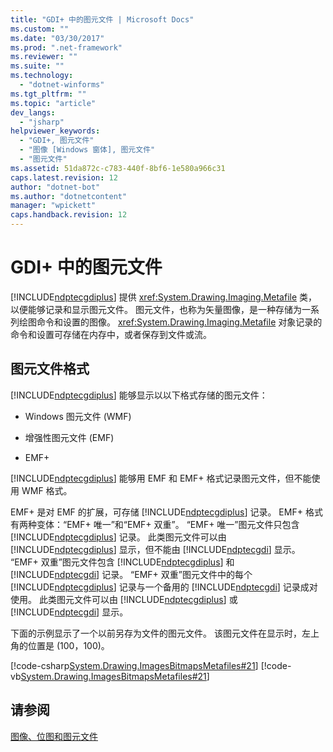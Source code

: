 ```yaml
---
title: "GDI+ 中的图元文件 | Microsoft Docs"
ms.custom: ""
ms.date: "03/30/2017"
ms.prod: ".net-framework"
ms.reviewer: ""
ms.suite: ""
ms.technology: 
  - "dotnet-winforms"
ms.tgt_pltfrm: ""
ms.topic: "article"
dev_langs: 
  - "jsharp"
helpviewer_keywords: 
  - "GDI+, 图元文件"
  - "图像 [Windows 窗体], 图元文件"
  - "图元文件"
ms.assetid: 51da872c-c783-440f-8bf6-1e580a966c31
caps.latest.revision: 12
author: "dotnet-bot"
ms.author: "dotnetcontent"
manager: "wpickett"
caps.handback.revision: 12
---
```

# GDI+ 中的图元文件
[!INCLUDE[ndptecgdiplus](../../../../includes/ndptecgdiplus-md.md)] 提供 <xref:System.Drawing.Imaging.Metafile> 类，以便能够记录和显示图元文件。  图元文件，也称为矢量图像，是一种存储为一系列绘图命令和设置的图像。  <xref:System.Drawing.Imaging.Metafile> 对象记录的命令和设置可存储在内存中，或者保存到文件或流。  
  
## 图元文件格式  
 [!INCLUDE[ndptecgdiplus](../../../../includes/ndptecgdiplus-md.md)] 能够显示以以下格式存储的图元文件：  
  
-   Windows 图元文件 \(WMF\)  
  
-   增强性图元文件 \(EMF\)  
  
-   EMF\+  
  
 [!INCLUDE[ndptecgdiplus](../../../../includes/ndptecgdiplus-md.md)] 能够用 EMF 和 EMF\+ 格式记录图元文件，但不能使用 WMF 格式。  
  
 EMF\+ 是对 EMF 的扩展，可存储 [!INCLUDE[ndptecgdiplus](../../../../includes/ndptecgdiplus-md.md)] 记录。  EMF\+ 格式有两种变体：“EMF\+ 唯一”和“EMF\+ 双重”。  “EMF\+ 唯一”图元文件只包含 [!INCLUDE[ndptecgdiplus](../../../../includes/ndptecgdiplus-md.md)] 记录。  此类图元文件可以由 [!INCLUDE[ndptecgdiplus](../../../../includes/ndptecgdiplus-md.md)] 显示，但不能由 [!INCLUDE[ndptecgdi](../../../../includes/ndptecgdi-md.md)] 显示。  “EMF\+ 双重”图元文件包含 [!INCLUDE[ndptecgdiplus](../../../../includes/ndptecgdiplus-md.md)] 和 [!INCLUDE[ndptecgdi](../../../../includes/ndptecgdi-md.md)] 记录。  “EMF\+ 双重”图元文件中的每个 [!INCLUDE[ndptecgdiplus](../../../../includes/ndptecgdiplus-md.md)] 记录与一个备用的 [!INCLUDE[ndptecgdi](../../../../includes/ndptecgdi-md.md)] 记录成对使用。  此类图元文件可以由 [!INCLUDE[ndptecgdiplus](../../../../includes/ndptecgdiplus-md.md)] 或 [!INCLUDE[ndptecgdi](../../../../includes/ndptecgdi-md.md)] 显示。  
  
 下面的示例显示了一个以前另存为文件的图元文件。  该图元文件在显示时，左上角的位置是 \(100，100\)。  
  
 [!code-csharp[System.Drawing.ImagesBitmapsMetafiles#21](../../../../samples/snippets/csharp/VS_Snippets_Winforms/System.Drawing.ImagesBitmapsMetafiles/CS/Class1.cs#21)]
 [!code-vb[System.Drawing.ImagesBitmapsMetafiles#21](../../../../samples/snippets/visualbasic/VS_Snippets_Winforms/System.Drawing.ImagesBitmapsMetafiles/VB/Class1.vb#21)]  
  
## 请参阅  
 [图像、位图和图元文件](../../../../docs/framework/winforms/advanced/images-bitmaps-and-metafiles.md)